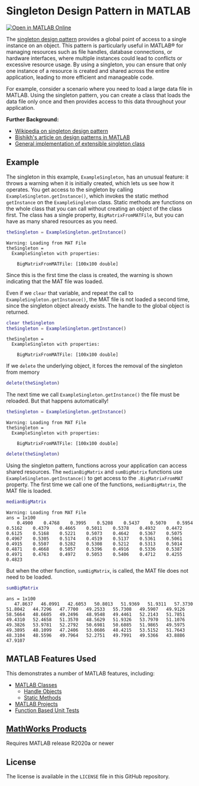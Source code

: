 # Singleton Design Pattern in MATLAB

[![Open in MATLAB Online](https://www.mathworks.com/images/responsive/global/open-in-matlab-online.svg)](https://matlab.mathworks.com/open/github/v1?repo=rpurser47/matlab-singleton&project=matlab-singleton.prj&file=toolbox/GettingStarted.mlx&focus=true)

The [singleton design pattern](https://en.wikipedia.org/wiki/Singleton_pattern) provides a global point of access to a single instance on an object. This pattern is particularly useful in MATLAB&reg; for managing resources such as file handles, database connections, or hardware interfaces, where multiple instances could lead to conflicts or excessive resource usage. By using a singleton, you can ensure that only one instance of a resource is created and shared across the entire application, leading to more efficient and manageable code.

For example, consider a scenario where you need to load a large data file in MATLAB. Using the singleton pattern, you can create a class that loads the data file only once and then provides access to this data throughout your application.

**Further Background:**

* [Wikipedia on singleton design pattern](https://en.wikipedia.org/wiki/Singleton_pattern)
* [Bishikh's article on design patterns in MATLAB](https://medium.com/@bishikh90/design-patterns-in-matlab-part-1-b0dac5dc9eb7)
* [General implementation of extensible singleton class](https://www.mathworks.com/matlabcentral/fileexchange/24911-design-pattern-singleton-creational)

## Example

The singleton in this example, `ExampleSingleton`, has an unusual feature: it throws a warning when it is initially created, which lets us see how it operates.   You get access to the singleton by calling `ExampleSingleton.getInstance()`, which invokes the static method `getInstance` on the `ExampleSingleton` class.  Static methods are functions on the whole class that you can call without creating an object of the class first. The class has a single property, `BigMatrixFromMATFile`, but you can have as many shared resources as you need.

```matlab
theSingleton = ExampleSingleton.getInstance()
```

```matlabTextOutput
Warning: Loading from MAT File
theSingleton = 
  ExampleSingleton with properties:

    BigMatrixFromMATFile: [100x100 double]
```

Since this is the first time the class is created, the warning is shown indicating that the MAT file was loaded.  

Even if we `clear` that variable, and repeat the call to `ExampleSingleton.getInstance()`, the MAT file is not loaded a second time, since the singleton object already exists.  The handle to the global object is returned.

```matlab
clear theSingleton
theSingleton = ExampleSingleton.getInstance()
```

```matlabTextOutput
theSingleton = 
  ExampleSingleton with properties:

    BigMatrixFromMATFile: [100x100 double]
```

If we `delete` the underlying object, it forces the removal of the singleton from memory

```matlab
delete(theSingleton)
```

The next time we call `ExampleSingleton.getInstance()` the file must be reloaded.  But that happens automatically!

```matlab
theSingleton = ExampleSingleton.getInstance()
```

```matlabTextOutput
Warning: Loading from MAT File
theSingleton = 
  ExampleSingleton with properties:

    BigMatrixFromMATFile: [100x100 double]
```

```matlab
delete(theSingleton)
```

Using the singleton pattern, functions across your application can access shared resources.  The `medianBigMatrix` and `sumBigMatrix` functions use `ExampleSingleton.getInstance()` to get access to the `.BigMatrixFromMAT` property.  The first time we call one of the functions, `medianBigMatrix`, the MAT file is loaded.

```matlab
medianBigMatrix
```

```matlabTextOutput
Warning: Loading from MAT File
ans = 1x100
    0.4900    0.4768    0.3995    0.5208    0.5437    0.5070    0.5954    0.5162    0.4379    0.4665    0.5011    0.5378    0.4932    0.4472    0.6125    0.5168    0.5221    0.5073    0.4642    0.5367    0.5075    0.4967    0.5305    0.5174    0.4519    0.5137    0.5361    0.5061    0.4915    0.5507    0.5282    0.5308    0.5212    0.5313    0.5014    0.4871    0.4668    0.5057    0.5396    0.4916    0.5336    0.5387    0.4971    0.4763    0.4972    0.5053    0.5406    0.4712    0.4255    0.4823

```

But when the other function, `sumBigMatrix`, is called, the MAT file does not need to be loaded.

```matlab
sumBigMatrix
```

```matlabTextOutput
ans = 1x100
   47.8637   46.0991   42.6053   50.8013   51.9369   51.9311   57.3730   51.8042   44.7296   47.7700   49.2533   55.7308   49.5907   49.9126   58.5664   48.6605   49.2496   48.9548   49.4461   52.2143   51.7851   49.4310   52.4658   51.3570   48.5629   51.9326   53.7970   51.1076   49.3826   53.9781   52.2792   50.6981   50.6085   51.9865   49.5975   49.3895   48.1099   47.2406   53.0686   48.4215   53.5152   51.7643   48.3104   48.5596   49.7964   52.2751   49.7991   49.5366   43.8886   47.9107

```

## MATLAB Features Used

This demonstrates a number of MATLAB features, including:

* [MATLAB Classes](https://www.mathworks.com/help/matlab/object-oriented-programming.html)
  * [Handle Objects](https://www.mathworks.com/help/matlab/matlab_oop/handle-objects.html)
  * [Static Methods](https://www.mathworks.com/help/matlab/matlab_oop/static-methods.html)
* [MATLAB Projects](https://www.mathworks.com/help/matlab/projects.html)
* [Function Based Unit Tests](https://www.mathworks.com/help/matlab/matlab_prog/write-function-based-unit-tests.html)

## [MathWorks Products](https://www.mathworks.com)

Requires MATLAB release R2020a or newer

## License

The license is available in the `LICENSE` file in this GitHub repository.
